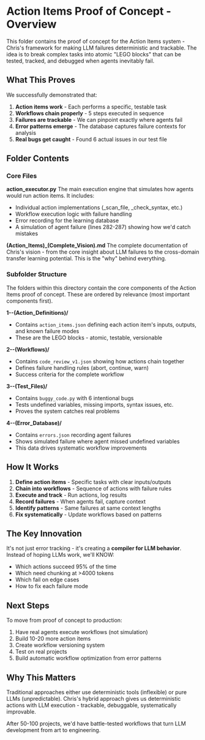 # Action Items Proof of Concept - Overview

This folder contains the proof of concept for the Action Items system - Chris's framework for making LLM failures deterministic and trackable. The idea is to break complex tasks into atomic "LEGO blocks" that can be tested, tracked, and debugged when agents inevitably fail.

## What This Proves

We successfully demonstrated that:
1. **Action items work** - Each performs a specific, testable task
2. **Workflows chain properly** - 5 steps executed in sequence
3. **Failures are trackable** - We can pinpoint exactly where agents fail
4. **Error patterns emerge** - The database captures failure contexts for analysis
5. **Real bugs get caught** - Found 6 actual issues in our test file

## Folder Contents

### Core Files

**action_executor.py**
The main execution engine that simulates how agents would run action items. It includes:
- Individual action implementations (_scan_file, _check_syntax, etc.)
- Workflow execution logic with failure handling
- Error recording for the learning database
- A simulation of agent failure (lines 282-287) showing how we'd catch mistakes

**(Action_Items)_(Complete_Vision).md**
The complete documentation of Chris's vision - from the core insight about LLM failures to the cross-domain transfer learning potential. This is the "why" behind everything.

### Subfolder Structure

The folders within this directory contain the core components of the Action Items proof of concept. These are ordered by relevance (most important components first).

**1--(Action_Definitions)/**
- Contains `action_items.json` defining each action item's inputs, outputs, and known failure modes
- These are the LEGO blocks - atomic, testable, versionable

**2--(Workflows)/**
- Contains `code_review_v1.json` showing how actions chain together
- Defines failure handling rules (abort, continue, warn)
- Success criteria for the complete workflow

**3--(Test_Files)/**
- Contains `buggy_code.py` with 6 intentional bugs
- Tests undefined variables, missing imports, syntax issues, etc.
- Proves the system catches real problems

**4--(Error_Database)/**
- Contains `errors.json` recording agent failures
- Shows simulated failure where agent missed undefined variables
- This data drives systematic workflow improvements

## How It Works

1. **Define action items** - Specific tasks with clear inputs/outputs
2. **Chain into workflows** - Sequence of actions with failure rules
3. **Execute and track** - Run actions, log results
4. **Record failures** - When agents fail, capture context
5. **Identify patterns** - Same failures at same context lengths
6. **Fix systematically** - Update workflows based on patterns

## The Key Innovation

It's not just error tracking - it's creating a **compiler for LLM behavior**. Instead of hoping LLMs work, we'll KNOW:
- Which actions succeed 95% of the time
- Which need chunking at >4000 tokens
- Which fail on edge cases
- How to fix each failure mode

## Next Steps

To move from proof of concept to production:
1. Have real agents execute workflows (not simulation)
2. Build 10-20 more action items
3. Create workflow versioning system
4. Test on real projects
5. Build automatic workflow optimization from error patterns

## Why This Matters

Traditional approaches either use deterministic tools (inflexible) or pure LLMs (unpredictable). Chris's hybrid approach gives us deterministic actions with LLM execution - trackable, debuggable, systematically improvable.

After 50-100 projects, we'd have battle-tested workflows that turn LLM development from art to engineering.
